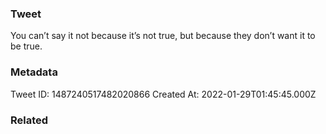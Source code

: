 ### Tweet
You can’t say it not because it’s not true, but because they don’t want it to be true.

### Metadata
Tweet ID: 1487240517482020866
Created At: 2022-01-29T01:45:45.000Z

### Related

